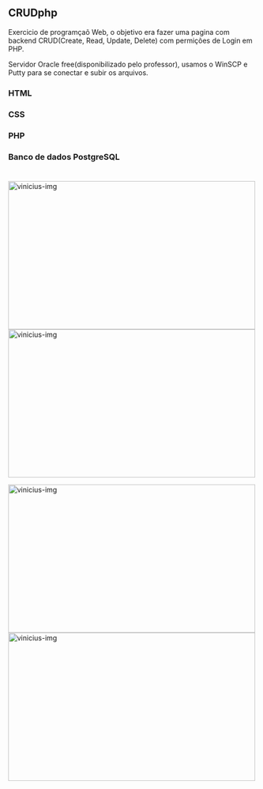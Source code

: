 ## CRUDphp
Exercicio de programçaõ Web, o objetivo era fazer uma pagina com backend CRUD(Create, Read, Update, Delete) com permições de Login em PHP. 

Servidor Oracle free(disponibilizado pelo professor), usamos o WinSCP e Putty para se conectar e subir os arquivos.
 ###    HTML
  
 ###    CSS
  
 ###    PHP
  
 ###    Banco de dados PostgreSQL
  
  #
  
  
  <img align="center" alt="vinicius-img" height="300" width="500"  src="https://user-images.githubusercontent.com/81270407/173204034-2a39cc24-78f6-4119-b347-02f5d82a0f2f.png">  <img align="center" alt="vinicius-img" height="300" width="500" src="https://user-images.githubusercontent.com/81270407/173203681-c804c536-0f75-459a-a213-16dab5cdb18d.jpg">
  
 <img align="center" alt="vinicius-img" height="300" width="500"  src="https://user-images.githubusercontent.com/81270407/173203678-4a6fb8d4-512b-48e2-8a89-c60e0a9fd891.jpg">  <img align="center" alt="vinicius-img" height="300" width="500" src="https://user-images.githubusercontent.com/81270407/173204054-8bd95ddc-779a-466b-8a3e-0dfa1183c964.png">
